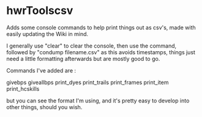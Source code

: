 # hwrToolscsv
 Adds some console commands to help print things out as csv's, made with easily updating the Wiki in mind. 

I generally use "clear" to clear the console, then use the command, followed by "condump filename.csv" as this avoids timestamps, things just need a little formatting afterwards but are mostly good to go. 
 
 Commands I've added are : 
 
givebps
giveallbps
print_dyes
print_trails
print_frames
print_item
print_hcskills

but you can see the format I'm using, and it's pretty easy to develop into other things, should you wish. 
